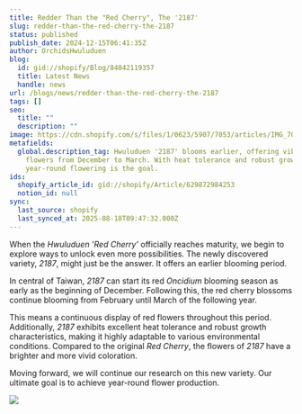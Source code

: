 ```yaml
---
title: Redder Than the "Red Cherry", The '2187'
slug: redder-than-the-red-cherry-the-2187
status: published
publish_date: 2024-12-15T06:41:35Z
author: OrchidsHwuluduen
blog:
  id: gid://shopify/Blog/84842119357
  title: Latest News
  handle: news
url: /blogs/news/redder-than-the-red-cherry-the-2187
tags: []
seo:
  title: ""
  description: ""
image: https://cdn.shopify.com/s/files/1/0623/5907/7053/articles/IMG_7005.jpg?v=1741330315
metafields:
  global.description_tag: Hwuluduen '2187' blooms earlier, offering vibrant red
    flowers from December to March. With heat tolerance and robust growth,
    year-round flowering is the goal.
ids:
  shopify_article_id: gid://shopify/Article/629872984253
  notion_id: null
sync:
  last_source: shopify
  last_synced_at: 2025-08-18T09:47:32.000Z
---
```


   

When the _Hwuluduen 'Red Cherry'_ officially reaches maturity, we begin to explore ways to unlock even more possibilities. The newly discovered variety, _2187_, might just be the answer. It offers an earlier blooming period.  
  

In central of Taiwan, _2187_ can start its red _Oncidium_ blooming season as early as the beginning of December. Following this, the red cherry blossoms continue blooming from February until March of the following year.  
  
This means a continuous display of red flowers throughout this period. Additionally, _2187_ exhibits excellent heat tolerance and robust growth characteristics, making it highly adaptable to various environmental conditions. Compared to the original _Red Cherry_, the flowers of _2187_ have a brighter and more vivid coloration.  
  

Moving forward, we will continue our research on this new variety. Our ultimate goal is to achieve year-round flower production.

![](https://cdn.shopify.com/s/files/1/0623/5907/7053/files/51DD6577-FDF2-4ADA-AE71-68AB0B865EA8_1_102_o_1024x1024.jpg?v=1734242967)
